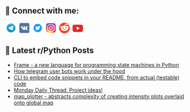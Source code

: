 ## 🔎 Connect with me:
[<img src="https://github.com/bullbesh/bullbesh/blob/main/images/Telegram.png" width="32" height="32" />](https://t.me/bullbesh)
[<img src="https://github.com/bullbesh/bullbesh/blob/main/images/VK.png" width="32" height="32" />](https://vk.com/bullbesh)
[<img src="https://github.com/bullbesh/bullbesh/blob/main/images/Twitter.png" width="32" height="32" />](https://twitter.com/bullbesh1)
[<img src="https://github.com/bullbesh/bullbesh/blob/main/images/Instagram.png" width="32" height="32" />](https://www.instagram.com/bullbesh)
[<img src="https://github.com/bullbesh/bullbesh/blob/main/images/Reddit.png" width="32" height="32" />](https://www.reddit.com/user/bullbesh)
[<img src="https://github.com/bullbesh/bullbesh/blob/main/images/YouTube.png" width="32" height="32" />](https://www.youtube.com/channel/UCtfjRs6uzgq5mfm8S06WTcg)

## 📕 Latest r/Python Posts
<!-- BLOG-POST-LIST:START -->
- [Frame - a new language for programming state machines in Python](https://www.reddit.com/r/Python/comments/1cqoyuq/frame_a_new_language_for_programming_state/)
- [How telegram user bots work under the hood](https://www.reddit.com/r/Python/comments/1cqmlsp/how_telegram_user_bots_work_under_the_hood/)
- [CLI to embed code snippets in your README, from actual &lpar;testable&rpar; code](https://www.reddit.com/r/Python/comments/1cqlvgt/cli_to_embed_code_snippets_in_your_readme_from/)
- [Monday Daily Thread: Project ideas!](https://www.reddit.com/r/Python/comments/1cqlqq7/monday_daily_thread_project_ideas/)
- [map_plotter - abstracts complexity of creating intensity plots overlaid onto global map](https://www.reddit.com/r/Python/comments/1cqjpft/map_plotter_abstracts_complexity_of_creating/)
<!-- BLOG-POST-LIST:END -->
